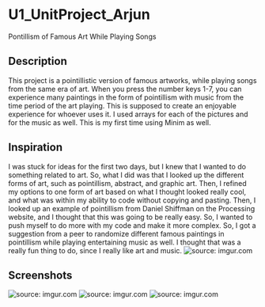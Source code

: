 # U1_UnitProject_Arjun
Pontillism of Famous Art While Playing Songs

<h2> Description </h2>
<p> This project is a pointillistic version of famous artworks, while playing songs from the same era of art. When you press the number keys 1-7, you can experience many paintings in the form of pointillism with music from the time period of the art playing. This is supposed to create an enjoyable experience for whoever uses it. I used arrays for each of the pictures and for the music as well. This is my first time using Minim as well.<p>
<h2> Inspiration </h2>
I was stuck for ideas for the first two days, but I knew that I wanted to do something related to art. So, what I did was that I looked up 
the different forms of art, such as pointillism, abstract, and graphic art. Then, I refined my options to one form of art based on what I 
thought looked really cool, and what was within my ability to code without copying and pasting. Then, I looked up an example of 
pointillism from Daniel Shiffman on the Processing website, and I thought that this was going to be really easy. So, I wanted to push 
myself to do more with my code and make it more complex. So, I got a suggestion from a peer to randomize different famous paintings in pointillism while playing entertaining music as well. I thought that was a really fun thing to do, since I really like art and music. 
<img src="http://i.imgur.com/xlZcWPx.jpg" title="source: imgur.com" /></a>

<h2> Screenshots </h2>
<img src="http://i.imgur.com/Ut6vLHr.png" title="source: imgur.com" /></a>
<img src="http://i.imgur.com/gbTlpIf.png" title="source: imgur.com" /></a>
<img src="http://i.imgur.com/xFcL51Z.png" title="source: imgur.com" /></a>
 
